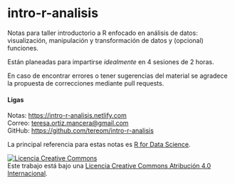 # intro-r-analisis


Notas para taller introductorio a R enfocado en análisis de datos: visualización, manipulación y transformación de datos y (opcional) funciones. 

Están planeadas para impartirse *idealmente* en 4 sesiones de 2 horas. 

En caso de encontrar errores o tener sugerencias del material se agradece la 
propuesta de correcciones mediante pull requests.

#### Ligas

Notas: https://intro-r-analisis.netlify.com  
Correo: teresa.ortiz.mancera@gmail.com   
GitHub: https://github.com/tereom/intro-r-analisis

La principal referencia para estas notas es [R for Data Science](https://r4ds.had.co.nz).

<a rel="license" href="http://creativecommons.org/licenses/by/4.0/"><img alt="Licencia Creative Commons" style="border-width:0" src="https://i.creativecommons.org/l/by/4.0/88x31.png" /></a><br />Este trabajo está bajo una <a rel="license" href="http://creativecommons.org/licenses/by/4.0/">Licencia Creative Commons Atribución 4.0 Internacional</a>.
